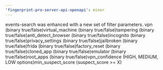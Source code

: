 ```yaml
---
'fingerprint-pro-server-api-openapi': minor
---
```


events-search was enhanced with a new set of filter parameters. vpn (binary true/false)virtual_machine (binary true/false)tampering (binary true/false)anti_detect_browser (binary true/false)incognito (binary true/false)privacy_settings (binary true/false)jailbroken (binary true/false)frida (binary true/false)factory_reset (binary true/false)cloned_app (binary true/false)emulator (binary true/false)root_apps (binary true/false)vpn_confidence (HIGH, MEDIUM, LOW options)min_suspect_score (suspect_score >= X)